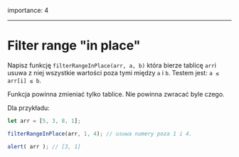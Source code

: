 importance: 4

---

# Filter range "in place"

Napisz funkcję `filterRangeInPlace(arr, a, b)` która bierze tablicę `arr`i usuwa z niej wszystkie wartości poza tymi między  `a` i `b`. Testem jest: `a ≤ arr[i] ≤ b`.

Funkcja powinna zmieniać tylko tablice. Nie powinna zwracać byle czego.

Dla przykładu:
```js
let arr = [5, 3, 8, 1];

filterRangeInPlace(arr, 1, 4); // usuwa numery poza 1 i 4.

alert( arr ); // [3, 1]
```
